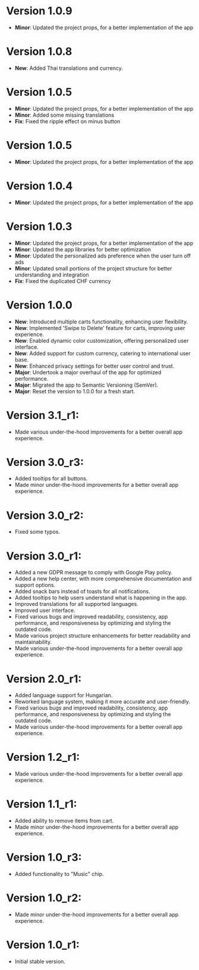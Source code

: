 # Version 1.0.9

- **Minor**: Updated the project props, for a better implementation of the app

# Version 1.0.8

- **New**: Added Thai translations and currency.

# Version 1.0.5

- **Minor**: Updated the project props, for a better implementation of the app
- **Minor**: Added some missing translations
- **Fix**: Fixed the ripple effect on minus button

# Version 1.0.5

- **Minor**: Updated the project props, for a better implementation of the app

# Version 1.0.4

- **Minor**: Updated the project props, for a better implementation of the app

# Version 1.0.3

- **Minor**: Updated the project props, for a better implementation of the app
- **Minor**: Updated the app libraries for better optimization
- **Minor**: Updated the personalized ads preference when the user turn off ads
- **Minor**: Updated small portions of the project structure for better understanding and
  integration
- **Fix**: Fixed the duplicated CHF currency

# Version 1.0.0

- **New**: Introduced multiple carts functionality, enhancing user flexibility.
- **New**: Implemented 'Swipe to Delete' feature for carts, improving user experience.
- **New**: Enabled dynamic color customization, offering personalized user interface.
- **New**: Added support for custom currency, catering to international user base.
- **New**: Enhanced privacy settings for better user control and trust.
- **Major**: Undertook a major overhaul of the app for optimized performance.
- **Major**: Migrated the app to Semantic Versioning (SemVer).
- **Major**: Reset the version to 1.0.0 for a fresh start.

# Version 3.1_r1:

- Made various under-the-hood improvements for a better overall app experience.

# Version 3.0_r3:

- Added tooltips for all buttons.
- Made minor under-the-hood improvements for a better overall app experience.

# Version 3.0_r2:

- Fixed some typos.

# Version 3.0_r1:

- Added a new GDPR message to comply with Google Play policy.
- Added a new help center, with more comprehensive documentation and support options.
- Added snack bars instead of toasts for all notifications.
- Added tooltips to help users understand what is happening in the app.
- Improved translations for all supported languages.
- Improved user interface.
- Fixed various bugs and improved readability, consistency, app performance, and responsiveness by
  optimizing and styling the outdated code.
- Made various project structure enhancements for better readability and maintainability.
- Made various under-the-hood improvements for a better overall app experience.

# Version 2.0_r1:

- Added language support for Hungarian.
- Reworked language system, making it more accurate and user-friendly.
- Fixed various bugs and improved readability, consistency, app performance, and responsiveness by
  optimizing and styling the outdated code.
- Made various under-the-hood improvements for a better overall app experience.

# Version 1.2_r1:

- Made various under-the-hood improvements for a better overall app experience.

# Version 1.1_r1:

- Added ability to remove items from cart.
- Made minor under-the-hood improvements for a better overall app experience.

# Version 1.0_r3:

- Added functionality to "Music" chip.

# Version 1.0_r2:

- Made minor under-the-hood improvements for a better overall app experience.

# Version 1.0_r1:

- Initial stable version.